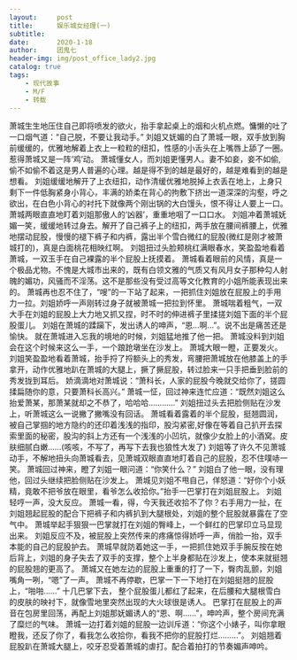 ```yaml
---
layout:     post
title:      娱乐城女经理(一)
subtitle:   
date:       2020-1-18
author:     团鬼七
header-img: img/post_office_lady2.jpg
catalog: true
tags:
    - 现代故事
    - M/F
    - 转载
---
```


 萧城生生地压住自己即将喷发的欲火，抬手拿起桌上的烟和火机点燃。慵懒的吐了一口烟气道：“自己脱，不要让我动手。”        刘姐又妩媚的白了萧城一眼，双手放到胸前缓缓的，优雅地解着上衣上一粒粒的纽扣，性感的小舌头在上嘴唇上舔了一圈。惹得萧城又是一阵‘鸡’动。       萧城懂女人，而刘姐更懂男人。妻不如妾，妾不如偷,偷不如偷不着这是男人普遍的心理。越是得不到的越是最好的，越是难看到的越是想看。       刘姐缓缓地解开了上衣纽扣，动作清缓优雅地脱掉上衣丢在地上，上身只剩下一件低胸紧身小背心，丰满的娇柔在背心的拘敷下挤出一道深深的沟壑，呼之欲出，在白色小背心的衬托下就像两个刚出锅的大白馒头，恨不得让人要上一口。      萧城两眼直直地盯着刘姐那傲人的‘凶器’，重重地咽了一口口水。      刘姐冲着萧城妩媚一笑，缓缓地转过身去。解开了自己裤子上的纽扣，两手放在腰间裤腰上，优雅地摆动屁股，慢慢的褪下裤子和内裤，露出半个雪白微红的屁股(微红是刚才被萧城打的)，真是白面桃花相映红啊。      刘姐扭过头脸颊桃红满眼春水，笑盈盈地看着萧城，一双玉手在自己裸露的半个屁股上抚摸着。      萧城看着眼前的风情，真是一个极品尤物。不愧是大城市出来的，既有白领文雅的气质又有风月女子那种勾人射魄的媚功，风骚而不淫荡。这不是那些没有受过高等文化教育的小姐所能表现出来的。      萧城再也忍不住了，“嗖”的一下站了起来，一把抓住刘姐放在屁股上的手用力一拉。刘姐娇呼一声刚转过身子就被萧城一把拉到怀里。       萧城喘着粗气，一双大手在刘姐的屁股上大力地又抓又捏，时不时的伸进裤子里揉搓刘姐下面的半个屁股蛋儿。      刘姐在萧城的蹂躏下，发出诱人的呻声，“恩…啊…”。说不出是痛苦还是愉快。      就在萧城进入忘我的境地的时候，刘姐猛地推了他一把。      萧城没料到刘姐会在这个时候来这么一手，一个踉跄墩坐在沙发上。          萧城大眼一瞪，正要发火。          刘姐笑盈盈地看着萧城，抬手捋了捋额头上的秀发，弯腰把萧城放在他膝盖上的手拿开，动作优雅地趴在萧城的大腿上，撅了撅屁股，转过脸来一只手把垂到脸前的秀发拢到耳后。          娇滴滴地对萧城说：“萧科长，人家的屁股今晚就交给你了，搓圆揉扁随你的意，只要萧科长高兴。”          萧城一怔，回过神来连忙应道：“既然刘姐这么抬爱萧某，那萧某就却之不恭了，哈哈哈…………”          刘姐扭过头去把脸侧贴在沙发上，听萧城这么一说撇了撇嘴没有回话。          萧城看着露着的半个屁股，挺翘圆润，被自己掌掴的地方隐约的还印着浅浅的指印，股沟紧密,好像在等着自己扒开去探索里面的秘密，股沟的斜上方还有一个浅浅的小凹坑，就像少女脸上的小酒窝。皮肤细腻白嫩……(咳咳，不写了，再写下去我也狼性大发了)          刘姐等了许久不见萧城动手，不解地扭头向萧城看去，见萧城双眼直直地盯着自己的屁股，忍不住噗哧一笑。          萧城回过神来，瞪了刘姐一眼问道：“你笑什么？”          刘姐白了他一眼，没有理他，回过头继续把脸侧贴在沙发上。          萧城见刘姐不甩自己，佯怒道：“好你个小妖精，竟敢不把爷放在眼里，看爷怎么收拾你。”抬手一巴掌打在刘姐屁股上。          刘姐轻哼一声，没大反应。          萧城一看，得，今天我还收拾不了你？右手用力一扯，在刘姐翘起屁股的配合下把裤子和内裤扒到大腿根处，刘姐的整个屁股就暴露在了空气中。          萧城举起手狠狠一巴掌就打在刘姐的臀峰上，一个鲜红的巴掌印立马显现出来。          刘姐反应不及，被屁股上突然传来的疼痛惊得娇呼一声，俏脸一抬，双手本能的自己的屁股护去。          萧城早就防着她这一手，一把抓住她双手手腕反按在她后背上，刘姐的身子失去了双手的支撑，整个上半身都贴在沙发上，使本来就挺翘的屁股翘的更高了。          萧城又在她左边的屁股上重重的打了一下，臀肉乱颤，刘姐嘴角一咧，“嗯”了一声。          萧城不再停歇，巴掌一下一下地打在刘姐挺翘的屁股上，“啪啪……”          十几巴掌下去， 整个屁股蛋儿都红了起来，在后腰和大腿根雪白的皮肤的映衬下，就像雪地里突然出现的大火球很是诱人。          巴掌打在屁股上的声音在包房里回荡，再配上刘姐那妩媚诱人的“恩、啊……”，呻吟声，整个房间充满了糜烂的气味。          萧城一边打着刘姐的屁股一边训斥道：“你这个小婊子，叫你拿眼瞪我，还反了你了，看我怎么收拾你，看我不把你的屁股打烂………”。          刘姐翘着屁股趴在萧城大腿上，咬牙忍受着萧城的虐打。配合着拍打的节奏媚声呻吟。



 